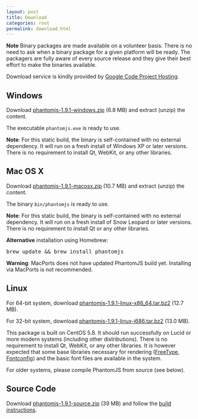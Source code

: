 ```yaml
---
layout: post
title: Download
categories: root
permalink: download.html
---
```


**Note** Binary packages are made available on a volunteer basis. There is no need to
ask when a binary package for a given platform will be ready. The packagers are fully aware of every source release and they give their best effort to make the binaries available.

Download service is kindly provided by [Google Code Project Hosting](http://code.google.com/p/phantomjs/downloads/).

## Windows

Download [phantomjs-1.9.1-windows.zip](https://phantomjs.googlecode.com/files/phantomjs-1.9.1-windows.zip) (6.8 MB) and extract (unzip) the content.

The executable `phantomjs.exe` is ready to use.

**Note**: For this static build, the binary is self-contained with no external dependency. It will run on a fresh install of Windows XP or later versions. There is no requirement to install Qt, WebKit, or any other libraries.

## Mac OS X

Download [phantomjs-1.9.1-macosx.zip](https://phantomjs.googlecode.com/files/phantomjs-1.9.1-macosx.zip) (10.7 MB) and extract (unzip) the content.

The binary `bin/phantomjs` is ready to use.

**Note**: For this static build, the binary is self-contained with no external dependency. It will run on a fresh install of Snow Leopard or later versions. There is no requirement to install Qt or any other libraries.

**Alternative** installation using Homebrew:

<pre>brew update &amp;&amp; brew install phantomjs</pre>

**Warning**: MacPorts does not have updated PhantomJS build yet. Installing via MacPorts is not recommended.

## Linux

For 64-bit system, download [phantomjs-1.9.1-linux-x86_64.tar.bz2](https://phantomjs.googlecode.com/files/phantomjs-1.9.1-linux-x86_64.tar.bz2) (12.7 MB).

For 32-bit system, download [phantomjs-1.9.1-linux-i686.tar.bz2](https://phantomjs.googlecode.com/files/phantomjs-1.9.1-linux-i686.tar.bz2) (13.0 MB).

This package is built on CentOS 5.8. It should run successfully on Lucid or more modern systems (including other distributions). There is no requirement to install Qt, WebKit, or any other libraries. It is however expected that some base libraries necessary for rendering ([FreeType](http://www.freetype.org/), [Fontconfig](http://www.freedesktop.org/wiki/Software/fontconfig)) and the basic font files are available in the system.

For older systems, please compile PhantomJS from source (see below).

## Source Code

Download [phantomjs-1.9.1-source.zip](https://phantomjs.googlecode.com/files/phantomjs-1.9.1-source.zip) (39 MB) and follow the [build instructions](build.html).
